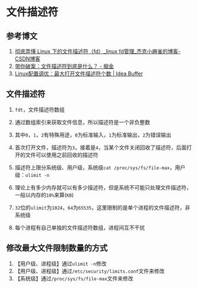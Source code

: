 # 文件描述符

## 参考博文

1. [彻底弄懂 Linux 下的文件描述符（fd）_linux fd管理_杰克小麻雀的博客-CSDN博客](https://blog.csdn.net/yushuaigee/article/details/107883964)
2. [带你破案：文件描述符到底是什么？ - 掘金](https://juejin.cn/post/6844903962043236365)
3. [Linux配置调优：最大打开文件描述符个数 | Idea Buffer](http://www.ideabuffer.cn/2016/11/20/Linux%E9%85%8D%E7%BD%AE%E8%B0%83%E4%BC%98%EF%BC%9A%E6%9C%80%E5%A4%A7%E6%89%93%E5%BC%80%E6%96%87%E4%BB%B6%E6%8F%8F%E8%BF%B0%E7%AC%A6%E4%B8%AA%E6%95%B0/)

## 文件描述符

1. `fdt`，文件描述符数组

2. 通过数组索引来获取文件信息，所以描述符是一个非负整数

3. 其中`0`，`1`，`2`有特殊用途，`0`为标准输入，`1`为标准输出，`2`为错误输出

4. 首次打开文件，描述符为`3`，接着是`4`，当某个文件关闭回收了描述符，后面打开的文件可以使用之前回收的描述符

5. 描述符上限分系统级、用户级，系统级`cat /proc/sys/fs/file-max`，用户级：`ulimit -n`

6. 理论上有多少内存就可以有多少描述符，但是系统不可能只处理文件描述符，一般以内存的`10%`来算(`KB`)

7. `32`位的`ulimit`为`1024`，`64`为`65535`，这里限制的是单个进程的文件描述符，非系统级

8. 每个进程有自己单独的文件描述符数组，进程间互不干扰

## 修改最大文件限制数量的方式

1. 【用户级、进程级】通过`ulimit -n`修改
2. 【用户级、进程级】通过`/etc/security/limits.conf`文件来修改
3. 【系统级】通过`/proc/sys/fs/file-max`文件来修改